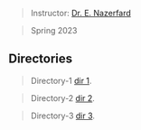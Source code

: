 > Instructor: [Dr. E. Nazerfard](https://scholar.google.com/citations?user=Cl5tre8AAAAJ&hl=en)

> Spring 2023

## Directories

> Directory-1 [dir 1](https://github.com/HeliaHashemipour/DataMining-Algoritms/tree/main/1).

> Directory-2 [dir 2](https://github.com/HeliaHashemipour/DataMining-Algoritms/tree/main/2).

> Directory-3 [dir 3](https://github.com/HeliaHashemipour/DataMining-Algoritms/tree/main/3).

